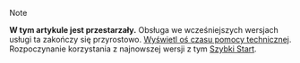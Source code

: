 >[!Note]
>**W tym artykule jest przestarzały.** Obsługa we wcześniejszych wersjach usługi ta zakończy się przyrostowo. [Wyświetl oś czasu pomocy technicznej](../articles/machine-learning/service/overview-what-happened-to-workbench.md#timeline). Rozpoczynanie korzystania z najnowszej wersji z tym [Szybki Start](../articles/machine-learning/service/index.yml).